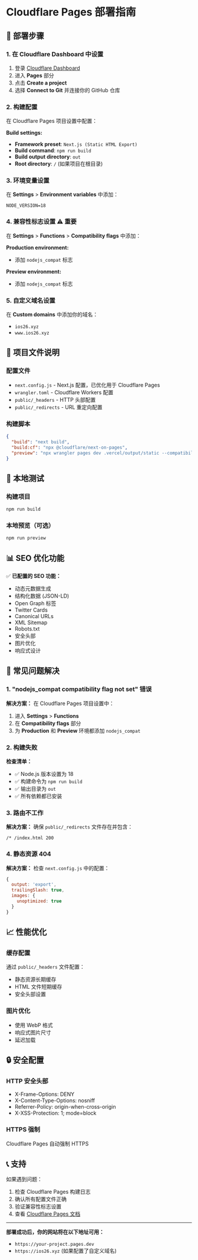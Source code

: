 # Cloudflare Pages 部署指南

## 🚀 部署步骤

### 1. 在 Cloudflare Dashboard 中设置

1. 登录 [Cloudflare Dashboard](https://dash.cloudflare.com/)
2. 进入 **Pages** 部分
3. 点击 **Create a project**
4. 选择 **Connect to Git** 并连接你的 GitHub 仓库

### 2. 构建配置

在 Cloudflare Pages 项目设置中配置：

**Build settings:**
- **Framework preset**: `Next.js (Static HTML Export)`
- **Build command**: `npm run build`
- **Build output directory**: `out`
- **Root directory**: `/` (如果项目在根目录)

### 3. 环境变量设置

在 **Settings** > **Environment variables** 中添加：

```
NODE_VERSION=18
```

### 4. 兼容性标志设置 ⚠️ **重要**

在 **Settings** > **Functions** > **Compatibility flags** 中添加：

**Production environment:**
- 添加 `nodejs_compat` 标志

**Preview environment:**
- 添加 `nodejs_compat` 标志

### 5. 自定义域名设置

在 **Custom domains** 中添加你的域名：
- `ios26.xyz`
- `www.ios26.xyz`

## 📁 项目文件说明

### 配置文件

- `next.config.js` - Next.js 配置，已优化用于 Cloudflare Pages
- `wrangler.toml` - Cloudflare Workers 配置
- `public/_headers` - HTTP 头部配置
- `public/_redirects` - URL 重定向配置

### 构建脚本

```json
{
  "build": "next build",
  "build:cf": "npx @cloudflare/next-on-pages",
  "preview": "npx wrangler pages dev .vercel/output/static --compatibility-date=2024-05-15 --compatibility-flag=nodejs_compat"
}
```

## 🔧 本地测试

### 构建项目
```bash
npm run build
```

### 本地预览（可选）
```bash
npm run preview
```

## 📊 SEO 优化功能

✅ **已配置的 SEO 功能：**
- 动态元数据生成
- 结构化数据 (JSON-LD)
- Open Graph 标签
- Twitter Cards
- Canonical URLs
- XML Sitemap
- Robots.txt
- 安全头部
- 图片优化
- 响应式设计

## 🚨 常见问题解决

### 1. "nodejs_compat compatibility flag not set" 错误

**解决方案：**
在 Cloudflare Pages 项目设置中：
1. 进入 **Settings** > **Functions**
2. 在 **Compatibility flags** 部分
3. 为 **Production** 和 **Preview** 环境都添加 `nodejs_compat`

### 2. 构建失败

**检查清单：**
- ✅ Node.js 版本设置为 18
- ✅ 构建命令为 `npm run build`
- ✅ 输出目录为 `out`
- ✅ 所有依赖都已安装

### 3. 路由不工作

**解决方案：**
确保 `public/_redirects` 文件存在并包含：
```
/* /index.html 200
```

### 4. 静态资源 404

**解决方案：**
检查 `next.config.js` 中的配置：
```javascript
{
  output: 'export',
  trailingSlash: true,
  images: {
    unoptimized: true
  }
}
```

## 📈 性能优化

### 缓存配置
通过 `public/_headers` 文件配置：
- 静态资源长期缓存
- HTML 文件短期缓存
- 安全头部设置

### 图片优化
- 使用 WebP 格式
- 响应式图片尺寸
- 延迟加载

## 🔒 安全配置

### HTTP 安全头部
- X-Frame-Options: DENY
- X-Content-Type-Options: nosniff
- Referrer-Policy: origin-when-cross-origin
- X-XSS-Protection: 1; mode=block

### HTTPS 强制
Cloudflare Pages 自动强制 HTTPS

## 📞 支持

如果遇到问题：
1. 检查 Cloudflare Pages 构建日志
2. 确认所有配置文件正确
3. 验证兼容性标志设置
4. 查看 [Cloudflare Pages 文档](https://developers.cloudflare.com/pages/)

---

**部署成功后，你的网站将在以下地址可用：**
- `https://your-project.pages.dev`
- `https://ios26.xyz` (如果配置了自定义域名) 